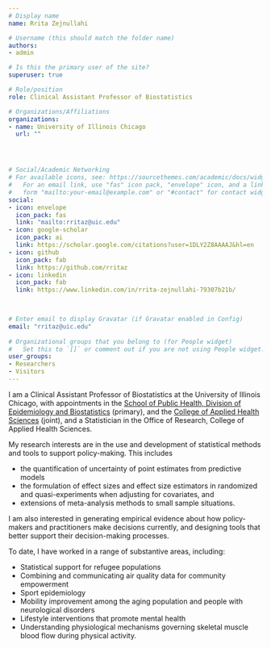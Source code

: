 ```yaml
---
# Display name
name: Rrita Zejnullahi

# Username (this should match the folder name)
authors:
- admin

# Is this the primary user of the site?
superuser: true

# Role/position
role: Clinical Assistant Professor of Biostatistics

# Organizations/Affiliations
organizations:
- name: University of Illinois Chicago 
  url: ""




# Social/Academic Networking
# For available icons, see: https://sourcethemes.com/academic/docs/widgets/#icons
#   For an email link, use "fas" icon pack, "envelope" icon, and a link in the
#   form "mailto:your-email@example.com" or "#contact" for contact widget.
social:
- icon: envelope
  icon_pack: fas
  link: "mailto:rritaz@uic.edu" 
- icon: google-scholar
  icon_pack: ai
  link: https://scholar.google.com/citations?user=1DLY2Z8AAAAJ&hl=en
- icon: github
  icon_pack: fab
  link: https://github.com/rritaz
- icon: linkedin
  icon_pack: fab
  link: https://www.linkedin.com/in/rrita-zejnullahi-79307b21b/
  


# Enter email to display Gravatar (if Gravatar enabled in Config)
email: "rritaz@uic.edu"
  
# Organizational groups that you belong to (for People widget)
#   Set this to `[]` or comment out if you are not using People widget.  
user_groups:
- Researchers
- Visitors
---
```


I am a Clinical Assistant Professor of Biostatistics at the University of Illinois Chicago, with appointments in the [School of Public Health, Division of Epidemiology and Biostatistics](https://publichealth.uic.edu/) (primary), and the [College of Applied Health Sciences](https://ahs.uic.edu/) (joint), and a Statistician in the Office of Research, College of Applied Health Sciences.

My research interests are in the use and development of statistical methods and tools to support policy-making. This includes 
- the quantification of uncertainty of point estimates from predictive models
- the formulation of effect sizes and effect size estimators in randomized and quasi-experiments when adjusting for covariates, and
- extensions of meta-analysis methods to small sample situations.

I am also interested in generating empirical evidence about how policy-makers and practitioners make decisions currently, and designing tools that better support their decision-making processes. 

To date, I have worked in a range of substantive areas, including:
- Statistical support for refugee populations
- Combining and communicating air quality data for community empowerment 
- Sport epidemiology
- Mobility improvement among the aging population and people with neurological disorders
- Lifestyle interventions that promote mental health
- Understanding physiological mechanisms governing skeletal muscle blood flow during physical activity.







